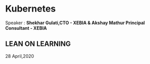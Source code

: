 # Kubernetes
Speaker : **Shekhar Gulati,CTO - XEBIA & Akshay Mathur Principal Consultant - XEBIA**
## LEAN ON LEARNING
28 April,2020
